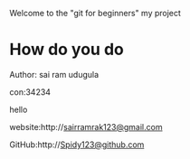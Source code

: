 Welcome to the "git for beginners" my project

# How do you do

Author: sai ram udugula


con:34234

hello 

website:http://sairramrak123@gmail.com

GitHub:http://Spidy123@github.com
